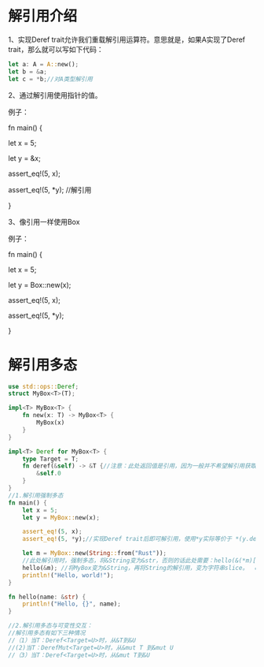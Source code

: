 # 解引用介绍

1、实现Deref trait允许我们重载解引用运算符。意思就是，如果A实现了Deref trait，那么就可以写如下代码： 

```rust
let a: A = A::new(); 
let b = &a; 
let c = *b;//对A类型解引用  
```

2、通过解引用使用指针的值。 

例子： 

 fn main() {

 let x = 5;

 let y = &x; 

assert_eq!(5, x); 

assert_eq!(5, *y); //解引用 

}  

3、像引用一样使用Box

例子： 

 fn main() {

 let x = 5;

 let y = Box::new(x); 

assert_eq!(5, x); 

assert_eq!(5, *y);

 }

# 解引用多态

```rust
use std::ops::Deref;
struct MyBox<T>(T);

impl<T> MyBox<T> {
    fn new(x: T) -> MyBox<T> {
        MyBox(x)
    }
}

impl<T> Deref for MyBox<T> {
    type Target = T;
    fn deref(&self) -> &T {//注意：此处返回值是引用，因为一般并不希望解引用获取MyBox<T>内部值的所有权
        &self.0
    }
}
//1.解引用强制多态
fn main() {
    let x = 5;
    let y = MyBox::new(x);

    assert_eq!(5, x);
    assert_eq!(5, *y);//实现Deref trait后即可解引用，使用*y实际等价于 *(y.deref())

    let m = MyBox::new(String::from("Rust"));
    //此处解引用时，强制多态，将&String变为&str，否则的话此处需要：hello(&(*m)[..]); 
    hello(&m); //将MyBox变为&String，再将String的解引用，变为字符串slice。  &str
    println!("Hello, world!");
}

fn hello(name: &str) {
    println!("Hello, {}", name);
}

//2.解引用多态与可变性交互：
//解引用多态有如下三种情况
//（1）当T：Deref<Target=U>时，从&T到&U
//(2)当T：DerefMut<Target=U>时，从&mut T 到&mut U
//（3）当T：Deref<Target=U>时，从&mut T到&U
```

